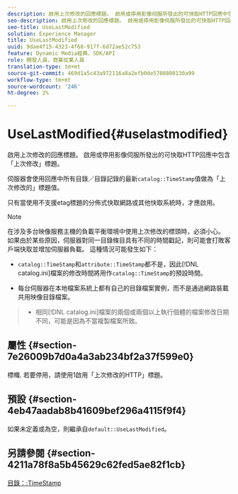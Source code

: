 ```yaml
---
description: 啟用上次修改的回應標題。 啟用或停用影像伺服所發出的可快取HTTP回應中包含「上次修改」標題。
seo-description: 啟用上次修改的回應標題。 啟用或停用影像伺服所發出的可快取HTTP回應中包含「上次修改」標題。
seo-title: UseLastModified
solution: Experience Manager
title: UseLastModified
uuid: 9dae4f15-4323-4f68-917f-6d72ae52c753
feature: Dynamic Media經典，SDK/API
role: 開發人員，商業從業人員
translation-type: tm+mt
source-git-commit: 469d1a5c43a972116a8a2efb0de5708800130a99
workflow-type: tm+mt
source-wordcount: '246'
ht-degree: 2%

---
```



# UseLastModified{#uselastmodified}

啟用上次修改的回應標題。 啟用或停用影像伺服所發出的可快取HTTP回應中包含「上次修改」標題。

伺服器會使用回應中所有目錄／目錄記錄的最新`catalog::TimeStamp`值做為「上次修改的」標題值。

只有當使用不支援etag標題的分佈式快取網路或其他快取系統時，才應啟用。

>[!NOTE]
>
>在涉及多台映像服務主機的負載平衡環境中使用上次修改的標頭時，必須小心。 如果由於某些原因，伺服器對同一目錄條目具有不同的時間戳記，則可能會打敗客戶端快取並增加伺服器負載。 這種情況可能發生如下：
>
>* `catalog::TimeStamp`和`attribute::TimeStamp`都不是，因此[!DNL catalog.ini]檔案的修改時間將用作`catalog::TimeStamp`的預設時間。
   >
   >
* 每台伺服器在本地檔案系統上都有自己的目錄檔案實例，而不是通過網路裝載共用映像目錄檔案。
>* 相同[!DNL catalog.ini]檔案的兩個或兩個以上執行個體的檔案修改日期不同，可能是因為不當複製檔案所致。

>



## 屬性 {#section-7e26009b7d0a4a3ab234bf2a37f599e0}

標幟. 若要停用，請使用1啟用「上次修改的HTTP」標題。

## 預設 {#section-4eb47aadab8b41609bef296a4115f9f4}

如果未定義或為空，則繼承自`default::UseLastModified`。

## 另請參閱 {#section-4211a78f8a5b45629c62fed5ae82f1cb}

[目錄：:TimeStamp](../../../../../is-api/image-catalog/image-serving-api-ref/c-image-catalog-reference/c-image-svg-data-reference/c-image-data-reference/r-timestamp-cat.md#reference-59a27b72f4cb4a53a3baba83214c4ded)
